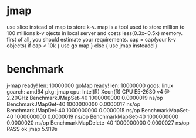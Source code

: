 # jmap
use slice instead of map to store k-v.
map is a tool used to store million to 100 millions k-v ojects in local server and costs less(0.3x~0.5x) memory.
first of all, you should estimate your requirements.
cap = cap(your k-v objects)
if cap < 10k {
use go map
} else {
use jmap insteadd
} 

# benchmark
j-map ready! len: 10000000
goMap ready! len: 10000000
goos: linux
goarch: amd64
pkg: jmap
cpu: Intel(R) Xeon(R) CPU E5-2630 v4 @ 2.20GHz
BenchmarkJMapSet-40      	1000000000	         0.0000019 ns/op
BenchmarkJMapGet-40      	1000000000	         0.0000017 ns/op
BenchmarkJMapDel-40      	1000000000	         0.0000015 ns/op
BenchmarkMapSet-40       	1000000000	         0.0000019 ns/op
BenchmarkMapGet-40       	1000000000	         0.0000020 ns/op
BenchmarkMapDelete-40    	1000000000	         0.0000027 ns/op
PASS
ok  	jmap	5.919s

